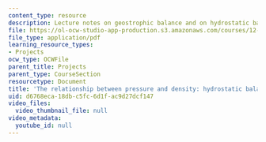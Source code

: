 ```yaml
---
content_type: resource
description: Lecture notes on geostrophic balance and on hydrostatic balance.
file: https://ol-ocw-studio-app-production.s3.amazonaws.com/courses/12-307-weather-and-climate-laboratory-spring-2009/d6768eca18dbc5fc6d1fac9d27dcf147_hydrostatic.pdf
file_type: application/pdf
learning_resource_types:
- Projects
ocw_type: OCWFile
parent_title: Projects
parent_type: CourseSection
resourcetype: Document
title: 'The relationship between pressure and density: hydrostatic balance'
uid: d6768eca-18db-c5fc-6d1f-ac9d27dcf147
video_files:
  video_thumbnail_file: null
video_metadata:
  youtube_id: null
---
```

